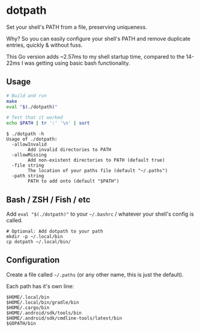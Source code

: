 <!--
SPDX-FileCopyrightText: 2023 froggie <legal@frogg.ie>

SPDX-License-Identifier: OSL-3.0
-->

# dotpath
Set your shell's PATH from a file, preserving uniqueness.

Why? So you can easily configure your shell's PATH and remove duplicate entries, quickly & without fuss.

This Go version adds ~2.57ms to my shell startup time, compared to the 14-22ms I was getting using basic bash functionality.

## Usage

```bash
# Build and run
make
eval "$(./dotpath)"

# Test that it worked
echo $PATH | tr ':' '\n' | sort
```

```
$ ./dotpath -h
Usage of ./dotpath:
  -allowInvalid
        Add invalid directories to PATH
  -allowMissing
        Add non-existent directories to PATH (default true)
  -file string
        The location of your paths file (default "~/.paths")
  -path string
        PATH to add onto (default "$PATH")
```

## Bash / ZSH / Fish / etc

Add `eval "$(./dotpath)"` to your `~/.bashrc` / whatever your shell's config is called.

```
# Optional: Add dotpath to your path
mkdir -p ~/.local/bin
cp dotpath ~/.local/bin/
```

## Configuration

Create a file called `~/.paths` (or any other name, this is just the default).

Each path has it's own line:
```
$HOME/.local/bin
$HOME/.local/bin/gradle/bin
$HOME/.cargo/bin
$HOME/.android/sdk/tools/bin
$HOME/.android/sdk/cmdline-tools/latest/bin
$GOPATH/bin
```
